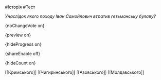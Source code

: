 #Історія #Тест

*Унаслідок якого походу Іван Самойлович втратив гетьманську булаву?*

{noChangeVote on}

{preview on}

{hideProgress on}

{shareEnable off}

{hideCount on}

[[Кримського]]
[[Чигиринського]]
[[Азовського]]
[[Молдавського]]

